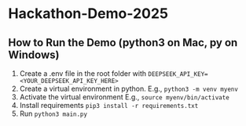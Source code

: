 # Hackathon-Demo-2025

## How to Run the Demo (python3 on Mac, py on Windows)
1. Create a .env file in the root folder with `DEEPSEEK_API_KEY=<YOUR_DEEPSEEK_API_KEY_HERE>`
2. Create a virtual environment in python. E.g., `python3 -m venv myenv`
3. Activate the virtual environment E.g., `source myenv/bin/activate`
4. Install requirements `pip3 install -r requirements.txt`
5. Run `python3 main.py`